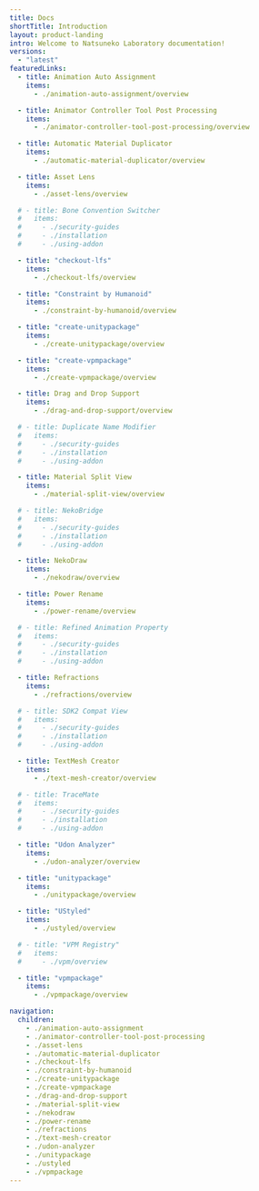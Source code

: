 ```yaml
---
title: Docs
shortTitle: Introduction
layout: product-landing
intro: Welcome to Natsuneko Laboratory documentation!
versions:
  - "latest"
featuredLinks:
  - title: Animation Auto Assignment
    items:
      - ./animation-auto-assignment/overview

  - title: Animator Controller Tool Post Processing
    items:
      - ./animator-controller-tool-post-processing/overview

  - title: Automatic Material Duplicator
    items:
      - ./automatic-material-duplicator/overview

  - title: Asset Lens
    items:
      - ./asset-lens/overview

  # - title: Bone Convention Switcher
  #   items:
  #     - ./security-guides
  #     - ./installation
  #     - ./using-addon

  - title: "checkout-lfs"
    items:
      - ./checkout-lfs/overview

  - title: "Constraint by Humanoid"
    items:
      - ./constraint-by-humanoid/overview

  - title: "create-unitypackage"
    items:
      - ./create-unitypackage/overview

  - title: "create-vpmpackage"
    items:
      - ./create-vpmpackage/overview

  - title: Drag and Drop Support
    items:
      - ./drag-and-drop-support/overview

  # - title: Duplicate Name Modifier
  #   items:
  #     - ./security-guides
  #     - ./installation
  #     - ./using-addon

  - title: Material Split View
    items:
      - ./material-split-view/overview

  # - title: NekoBridge
  #   items:
  #     - ./security-guides
  #     - ./installation
  #     - ./using-addon

  - title: NekoDraw
    items:
      - ./nekodraw/overview

  - title: Power Rename
    items:
      - ./power-rename/overview

  # - title: Refined Animation Property
  #   items:
  #     - ./security-guides
  #     - ./installation
  #     - ./using-addon

  - title: Refractions
    items:
      - ./refractions/overview

  # - title: SDK2 Compat View
  #   items:
  #     - ./security-guides
  #     - ./installation
  #     - ./using-addon

  - title: TextMesh Creator
    items:
      - ./text-mesh-creator/overview

  # - title: TraceMate
  #   items:
  #     - ./security-guides
  #     - ./installation
  #     - ./using-addon

  - title: "Udon Analyzer"
    items:
      - ./udon-analyzer/overview

  - title: "unitypackage"
    items:
      - ./unitypackage/overview

  - title: "UStyled"
    items:
      - ./ustyled/overview

  # - title: "VPM Registry"
  #   items:
  #     - ./vpm/overview

  - title: "vpmpackage"
    items:
      - ./vpmpackage/overview

navigation:
  children:
    - ./animation-auto-assignment
    - ./animator-controller-tool-post-processing
    - ./asset-lens
    - ./automatic-material-duplicator
    - ./checkout-lfs
    - ./constraint-by-humanoid
    - ./create-unitypackage
    - ./create-vpmpackage
    - ./drag-and-drop-support
    - ./material-split-view
    - ./nekodraw
    - ./power-rename
    - ./refractions
    - ./text-mesh-creator
    - ./udon-analyzer
    - ./unitypackage
    - ./ustyled
    - ./vpmpackage
---
```

